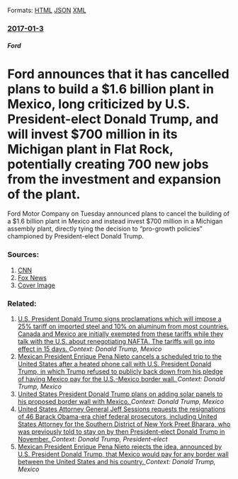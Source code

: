 
Formats: [HTML](/news/2017/01/3/ford-announces-that-it-has-cancelled-plans-to-build-a-1-6-billion-plant-in-mexico-long-criticized-by-u-s-president-elect-donald-trump-an.html)  [JSON](/news/2017/01/3/ford-announces-that-it-has-cancelled-plans-to-build-a-1-6-billion-plant-in-mexico-long-criticized-by-u-s-president-elect-donald-trump-an.json)  [XML](/news/2017/01/3/ford-announces-that-it-has-cancelled-plans-to-build-a-1-6-billion-plant-in-mexico-long-criticized-by-u-s-president-elect-donald-trump-an.xml)  

### [2017-01-3](/news/2017/01/3/index.md)

##### Ford
# Ford announces that it has cancelled plans to build a $1.6 billion plant in Mexico, long criticized by U.S. President-elect Donald Trump, and will invest $700 million in its Michigan plant in Flat Rock, potentially creating 700 new jobs from the investment and expansion of the plant. 

Ford Motor Company on Tuesday announced plans to cancel the building of a $1.6 billion plant in Mexico and instead invest $700 million in a Michigan assembly plant, directly tying the decision to “pro-growth policies” championed by President-elect Donald Trump.


### Sources:

1. [CNN](http://money.cnn.com/2017/01/03/news/economy/ford-700-jobs-trump/index.html)
2. [Fox News](http://www.foxnews.com/politics/2017/01/03/ford-to-scrap-mexico-plant-invest-in-michigan-due-to-trump-policies.html)
2. [Cover Image](http://a57.foxnews.com/media2.foxnews.com/BrightCove/694940094001/2017/01/03/0/0/694940094001_5268976228001_010317-hn-ford-1280.jpg?ve=1)

### Related:

1. [U.S. President Donald Trump signs proclamations which will impose a 25% tariff on imported steel and 10% on aluminum from most countries. Canada and Mexico are initially exempted from these tariffs while they talk with the U.S. about renegotiating NAFTA. The tariffs will go into effect in 15 days. ](/news/2018/03/8/u-s-president-donald-trump-signs-proclamations-which-will-impose-a-25-tariff-on-imported-steel-and-10-on-aluminum-from-most-countries-ca.md) _Context: Donald Trump, Mexico_
2. [Mexican President Enrique Pena Nieto cancels a scheduled trip to the United States after a heated phone call with U.S. President Donald Trump, in which Trump refused to publicly back down from his pledge of having Mexico pay for the U.S.-Mexico border wall. ](/news/2018/02/26/mexican-president-enrique-pea-a-nieto-cancels-a-scheduled-trip-to-the-united-states-after-a-heated-phone-call-with-u-s-president-donald-tru.md) _Context: Donald Trump, Mexico_
3. [United States President Donald Trump plans on adding solar panels to his proposed border wall with Mexico. ](/news/2017/06/22/united-states-president-donald-trump-plans-on-adding-solar-panels-to-his-proposed-border-wall-with-mexico.md) _Context: Donald Trump, Mexico_
4. [United States Attorney General Jeff Sessions requests the resignations of 46 Barack Obama-era chief federal prosecutors, including United States Attorney for the Southern District of New York Preet Bharara, who was previously told to stay on by then President-elect Donald Trump in November. ](/news/2017/03/10/united-states-attorney-general-jeff-sessions-requests-the-resignations-of-46-barack-obama-era-chief-federal-prosecutors-including-united-st.md) _Context: Donald Trump, President-elect_
5. [Mexican President Enrique Pena Nieto rejects the idea, announced by U.S. President Donald Trump, that Mexico would pay for any border wall between the United States and his country. ](/news/2017/01/25/mexican-president-enrique-pea-a-nieto-rejects-the-idea-announced-by-u-s-president-donald-trump-that-mexico-would-pay-for-any-border-wall.md) _Context: Donald Trump, Mexico_
